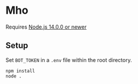 # Mho

Requires [Node.js 14.0.0 or newer](https://nodejs.org/en/)

## Setup

Set `BOT_TOKEN` in a `.env` file within the root directory.

```
npm install
node .
```
